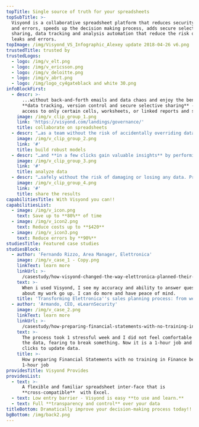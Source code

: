 ```yaml
---
topTitle: Single source of truth for your spreadsheets
topSubTitle: >-
  Visyond is a collaborative spreadsheet platform that reduces security threats
  and errors, speeds up the decision making process, adds secure selective
  sharing, data tracking and analysis automation that reduce the risk of data
  leaks and errors.
topImage: /img/Visyond_VS_Infographic_Alexey update 2018-04-26 v6.png
trustedTitle: trusted by
trustedLogos:
  - logo: /img/v_elt.png
  - logo: /img/v_ericsson.png
  - logo: /img/v_deloitte.png
  - logo: /img/v_abrt.png
  - logo: /img/logo_cy4gateblack and white 30.png
infoBlockFirst:
  - descr: >-
      ...without back-and-forth emails and data chaos and enjoy the benefits of
      **data tracking, version control and secure selective sharing** - allow
      access to only certain cells, worksheets, or linked reports and slides.
    image: /img/v_clip_group_1.png
    link: 'https://visyond.com/landings/governance/'
    title: collaborate on spreadsheets
  - descr: "…as a team without the risk of accidentally overriding data or formulas with Visyond’s **granular permissions control**, support of different coexisting cases, **scenario comparison**, dependency & errors root cause analysis.\r\n"
    image: /img/v_clip_group_2.png
    link: '#'
    title: build robust models
  - descr: "…and **in a few clicks gain valuable insights** by performing advanced analysis (Sensitivity, Scenario and many more!). Add the charts to Visyond’s interactive slides and **share only what each stakeholder needs to see**.\r\n"
    image: /img/v_clip_group_3.png
    link: '#'
    title: analyze data
  - descr: "…safely without the risk of damaging or losing any data. Prepare **data visualizations, presentations and reports** in a few simple steps. **Create dashboards & apps** powered by the spreadsheet calculation engine **without programming**.\r\n"
    image: /img/v_clip_group_4.png
    link: '#'
    title: share the results
capabilitiesTitle: With Visyond you can!!
capabilitiesList:
  - image: /img/v_icon.png
    text: Save up to **80%** of time
  - image: /img/v_icon2.png
    text: Reduce costs up to **$420**
  - image: /img/v_icon3.png
    text: Reduce errors by **90%**
studiesTitle: Featured case studies
studiesBlock:
  - author: 'Fernando Rizzo, Area Manager, Elettronica'
    image: /img/v_case_1 - Copy.png
    linkText: learn more
    linkUrl: >-
      /casestudy/how-visyond-changed-the-way-elettronica-planned-their-sales-and-shortened-the-process-from-weeks-to-hours/
    text: >-
      When i used Visyond, I see my accuracy and ability to answer questions
      about my work go up. I can do more and have peace of mind.
    title: 'Transforming Elettronica''s sales planning process: from weeks to hours'
  - author: 'Armando, CEO, eLearnSecurity'
    image: /img/v_case_2.png
    linkText: learn more
    linkUrl: >-
      /casestudy/how-preparing-financial-statements-with-no-training-in-finance-became-a-1-hour-job/
    text: >-
      The process took 1 stressful week and I did not feel comfortable to update
      the data, fearing to break something. Now it is a 1-hour job and a few
      clicks to update data.
    title: >-
      How preparing Financial Statements with no training in Finance became a
      1-hour job
providesTitle: Visyond Provides
providesList:
  - text: >-
      A flexible and familiar spreadsheet inter-face that is
      **cross-compatible**  with Excel.
  - text: Low entry barrier - Visyond is easy **to use and learn.**
  - text: Full **transparency and control** over your data
titleBottom: Dramatically improve your decision-making process today!!
bgBottom: /img/back2.png
---
```


